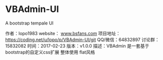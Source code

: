 # VBAdmin-UI
A bootstrap tempale UI

作者：lopo1983
website： www.bsfans.com
项目地址：https://coding.net/u/lopo/p/VBAdmin-UI/git
QQ/微信：64832897  讨论群：15832082
时间：2017-02-23
版本：v1.0.0
描述：VBAdmin 是一套基于bootstrap的自定义css扩展 整体使用 flat风格
